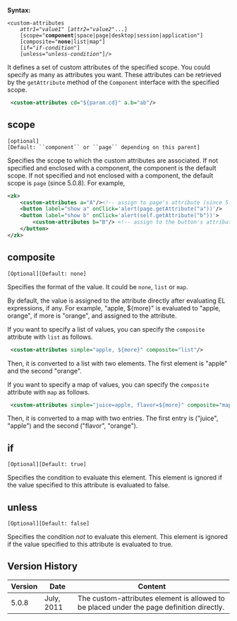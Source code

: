 

**Syntax:**

`<custom-attributes`  
`    `*`attr1`*`="`*`value1`*`" [`*`attr2`*`="`*`value2`*`"...] `  
`    [scope="`**`component`**`|space|page|desktop|session|application"] `  
`    [composite="`**`none`**`|list|map"]`  
`    [if="`*`if-condition`*`"] `  
`    [unless="`*`unless-condition`*`"]/>`

It defines a set of custom attributes of the specified scope. You could
specify as many as attributes you want. These attributes can be
retrieved by the `getAttribute` method of the `Component` interface with
the specified scope.

``` xml
 <custom-attributes cd="${param.cd}" a.b="ab"/>
```

## scope

`[optional][Default: ``component`` or ``page`` depending on this parent]`

Specifies the scope to which the custom attributes are associated. If
not specified and enclosed with a component, the component is the
default scope. If not specified and not enclosed with a component, the
default scope is `page` (since 5.0.8). For example,

``` xml
<zk>
    <custom-attributes a="A"/><!-- assign to page's attribute (since 5.0.8) -->
    <button label="show a" onClick='alert(page.getAttribute("a"))'/>
    <button label="show b" onClick='alert(self.getAttribute("b"))'>
        <custom-attributes b="B"/> <!-- assign to the button's attribute -->
    </button>
</zk>
```

## composite

`[Optional][Default: none]`

Specifies the format of the value. It could be `none`, `list` or `map`.

By default, the value is assigned to the attribute directly after
evaluating EL expressions, if any. For example, "apple, \${more}" is
evaluated to "apple, orange", if more is "orange", and assigned to the
attribute.

If you want to specify a list of values, you can specify the `composite`
attribute with `list` as follows.

``` xml
 <custom-attributes simple="apple, ${more}" composite="list"/>
```

Then, it is converted to a list with two elements. The first element is
"apple" and the second "orange".

If you want to specify a map of values, you can specify the `composite`
attribute with `map` as follows.

``` xml
 <custom-attributes simple="juice=apple, flavor=${more}" composite="map"/>
```

Then, it is converted to a map with two entries. The first entry is
("juice", "apple") and the second ("flavor", "orange").

## if

`[Optional][Default: true]`

Specifies the condition to evaluate this element. This element is
ignored if the value specified to this attribute is evaluated to false.

## unless

`[Optional][Default: false]`

Specifies the condition *not* to evaluate this element. This element is
ignored if the value specified to this attribute is evaluated to true.

## Version History

| Version | Date       | Content                                                                                   |
|---------|------------|-------------------------------------------------------------------------------------------|
| 5.0.8   | July, 2011 | The custom-attributes element is allowed to be placed under the page definition directly. |
